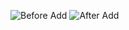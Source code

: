 ![Before Add](https://raw.github.com/LiuCao/test/master/1.jpeg "Before Add")
![After  Add](https://raw.github.com/LiuCao/test/master/1.jpeg "After Add")
